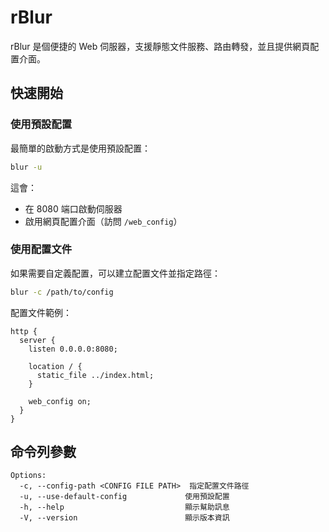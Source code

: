 # rBlur

rBlur 是個便捷的 Web 伺服器，支援靜態文件服務、路由轉發，並且提供網頁配置介面。

## 快速開始

### 使用預設配置

最簡單的啟動方式是使用預設配置：

```bash
blur -u
```

這會：

- 在 8080 端口啟動伺服器
- 啟用網頁配置介面（訪問 `/web_config`）

### 使用配置文件

如果需要自定義配置，可以建立配置文件並指定路徑：

```bash
blur -c /path/to/config
```

配置文件範例：

```
http {
  server {
    listen 0.0.0.0:8080;

    location / {
      static_file ../index.html;
    }

    web_config on;
  }
}
```

## 命令列參數

```
Options:
  -c, --config-path <CONFIG FILE PATH>  指定配置文件路徑
  -u, --use-default-config             使用預設配置
  -h, --help                           顯示幫助訊息
  -V, --version                        顯示版本資訊
```


